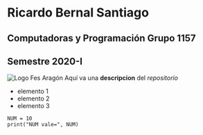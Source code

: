 # Ricardo Bernal Santiago
## Computadoras y Programación Grupo 1157
## Semestre 2020-I
![Logo Fes Aragón](FESA.jpg)
Aquí va una **descripcion** del *repositorio*
- elemento 1
- elemento 2
- elemento 3

```
NUM = 10
print("NUM vale=", NUM)
```
